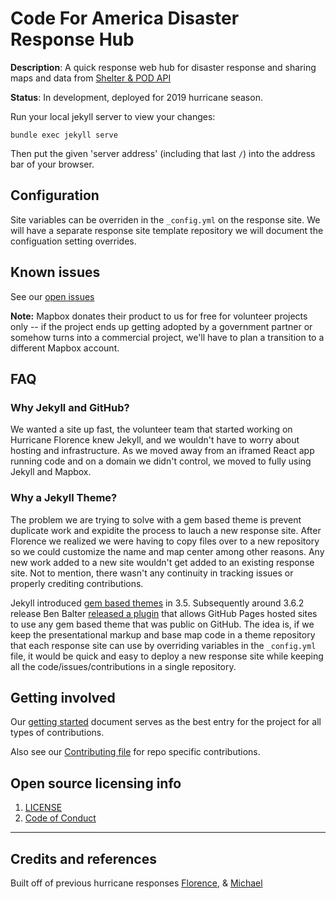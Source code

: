 # Code For America Disaster Response Hub

**Description**:  A quick response web hub for disaster response and sharing maps and data from [Shelter & POD API](https://github.com/hurricane-response/florence-api)

**Status**: In development, deployed for 2019 hurricane season.


Run your local jekyll server to view your changes:
```
bundle exec jekyll serve
```

Then put the given 'server address' (including that last `/`) into the address bar of your browser.

## Configuration

Site variables can be overriden in the `_config.yml` on the response site. We will have a separate response site template repository we will document the configuation setting overrides.

## Known issues

See our [open issues](https://github.com/hurricane-response/michael_website/issues)

**Note:** Mapbox donates their product to us for free for volunteer projects only -- if the project ends up getting adopted by a government partner or somehow turns into a commercial project, we'll have to plan a transition to a different Mapbox account.

## FAQ

### Why Jekyll and GitHub?

We wanted a site up fast, the volunteer team that started working on Hurricane Florence knew Jekyll, and we wouldn't have to worry about hosting and infrastructure. As we moved away from an iframed React app running code and on a domain we didn't control, we moved to fully using Jekyll and Mapbox.

### Why a Jekyll Theme?

The problem we are trying to solve with a gem based theme is prevent duplicate work and expidite the process to lauch a new response site. After Florence we realized we were having to copy files over to a new repository so we could customize the name and map center among other reasons. Any new work added to a new site wouldn't get added to an existing response site. Not to mention, there wasn't any continuity in tracking issues or properly crediting contributions.

Jekyll introduced [gem based themes](https://jekyllrb.com/docs/themes/) in 3.5. Subsequently around 3.6.2 release Ben Balter [released a plugin](https://github.com/benbalter/jekyll-remote-theme) that allows GitHub Pages hosted sites to use any gem based theme that was public on GitHub. The idea is, if we keep the presentational markup and base map code in a theme repository that each response site can use by overriding variables in the `_config.yml` file, it would be quick and easy to deploy a new response site while keeping all the code/issues/contributions in a single repository.

## Getting involved

Our [getting started](https://docs.google.com/document/d/1f_ODFvGzrOihfkckSxJ8hU4d9I3b389Rx4aAEFEHvTw/edit?usp=sharing) document serves as the best entry for the project for all types of contributions.

Also see our [Contributing file](Contributing.md) for repo specific contributions.

## Open source licensing info
1. [LICENSE](LICENSE)
2. [Code of Conduct](Code_of_Conduct.md)


----

## Credits and references

Built off of previous hurricane responses  [Florence](https://github.com/hurricane-response/florence_website),  & [Michael](https://github.com/hurricane-response/michael_website)